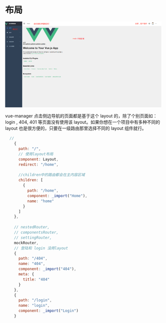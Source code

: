 # 布局

![layout](../imgs/layout.png)

vue-manager 点击侧边导航的页面都是基于这个 layout 的，除了个别页面如：login , 404, 401 等页面没有使用该 layout。如果你想在一个项目中有多种不同的 layout 也是很方便的，只要在一级路由那里选择不同的 layout 组件就行。

```javascript
  //
    {
      path: "/",
      // 使用layout布局
      component: Layout,
      redirect: "/home",

      //children中的路由都会在主内容区域
      children: [
        {
          path: "/home",
          component: _import("Home"),
          name: "home"
        }
      ]
    },

    // nestedRouter,
    // componentsRouter,
    // settingRouter,
    mockRouter,
    // 登陆和 login 没用layout
    {
      path: "/404",
      name: "404",
      component: _import("404"),
      meta: {
        title: "404"
      }
    },
    {
      path: "/login",
      name: "login",
      component: _import("Login")
    }
```
